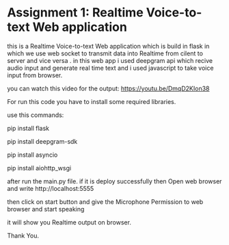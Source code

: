 
# Assignment 1: Realtime Voice-to-text Web application 
 
this is a Realtime Voice-to-text Web application which is build in flask in which we use web socket to transmit data into Realtime from cilent to server and vice versa . in this web app i used deepgram api which recive audio input and generate real time text and i used javascript to take voice input from browser. 

you can watch this video for  the output: https://youtu.be/DmqD2KIon38


For run this code you have to install some required libraries.


use this commands:

pip install flask

pip install deepgram-sdk

pip install asyncio

pip install aiohttp_wsgi



after run the main.py file.
if it is deploy successfully then Open web browser and write 
http://localhost:5555

then click on start button and give the Microphone Permission to web browser and start speaking

it will show you Realtime output on browser. 

Thank You.
